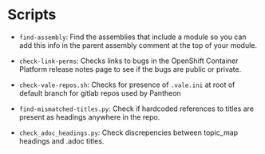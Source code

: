 # Scripts

* `find-assembly`: Find the assemblies that include a module so you can add this info in the parent assembly comment at the top of your module. 

* `check-link-perms`: Checks links to bugs in the OpenShift Container Platform release notes page to see if the bugs are public or private.

* `check-vale-repos.sh`:  Checks for presence of `.vale.ini` at root of default branch for gitlab repos used by Pantheon

* `find-mismatched-titles.py`: Check if hardcoded references to titles are present as headings anywhere in the repo.

* `check_adoc_headings.py`: Check discrepencies between topic_map headings and .adoc titles.